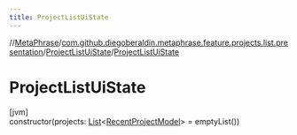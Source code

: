 ```yaml
---
title: ProjectListUiState
---
```

//[MetaPhrase](../../../index.html)/[com.github.diegoberaldin.metaphrase.feature.projects.list.presentation](../index.html)/[ProjectListUiState](index.html)/[ProjectListUiState](-project-list-ui-state.html)



# ProjectListUiState



[jvm]\
constructor(projects: [List](https://kotlinlang.org/api/latest/jvm/stdlib/kotlin.collections/-list/index.html)&lt;[RecentProjectModel](../../com.github.diegoberaldin.metaphrase.domain.project.data/-recent-project-model/index.html)&gt; = emptyList())




